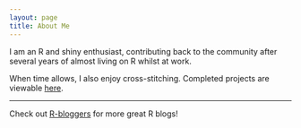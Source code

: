 ```yaml
---
layout: page
title: About Me
---
```


I am an R and shiny enthusiast, contributing back to the community after several years of almost living on R whilst at work.

When time allows, I also enjoy cross-stitching. Completed projects are viewable [here](/crossstitch).

<hr/>

Check out <a href="https://www.r-bloggers.com/">R-bloggers</a> for more great R blogs!

